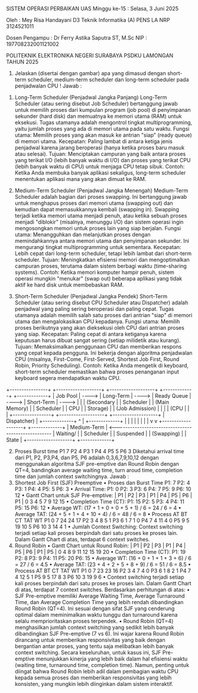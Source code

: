 SISTEM OPERASI
PERBAIKAN UAS
Minggu ke-15 : Selasa, 3 Juni 2025
 
Oleh :
Mey Risa Handayani
D3 Teknik Informatika (A) PENS LA
NRP 3124521011

Dosen Pengampu :
Dr Ferry Astika Saputra ST, M.Sc
NIP : 197708232001121002


POLITEKNIK ELEKTRONIKA NEGERI SURABAYA
PSDKU LAMONGAN
TAHUN 2025


1.	Jelaskan (disertai dengan gambar) apa yang dimasud dengan short-term scheduler, medium-term scheduler dan long-term scheduler pada penjadwalan CPU !
Jawab :
1)	Long-Term Scheduler (Penjadwal Jangka Panjang) Long-Term Scheduler (atau sering disebut Job Scheduler) bertanggung jawab untuk memilih proses dari kumpulan program (job pool) di penyimpanan sekunder (hard disk) dan memuatnya ke memori utama (RAM) untuk eksekusi. Tugas utamanya adalah mengontrol tingkat multiprogramming, yaitu jumlah proses yang ada di memori utama pada satu waktu.  Fungsi utama: Memilih proses yang akan masuk ke antrian "siap" (ready queue) di memori utama. Kecepatan: Paling lambat di antara ketiga jenis penjadwal karena jarang beroperasi (hanya ketika proses baru masuk atau selesai). Tujuan: Menciptakan campuran yang baik antara proses yang terikat I/O (lebih banyak waktu di I/O) dan proses yang terikat CPU (lebih banyak waktu di CPU) untuk menjaga CPU tetap sibuk. Contoh: Ketika Anda membuka banyak aplikasi sekaligus, long-term scheduler menentukan aplikasi mana yang akan dimuat ke RAM.

2)	Medium-Term Scheduler (Penjadwal Jangka Menengah) Medium-Term Scheduler adalah bagian dari proses swapping. Ini bertanggung jawab untuk menghapus proses dari memori utama (swapping out) dan kemudian dapat memasukkannya kembali (swapping in). Swapping terjadi ketika memori utama menjadi penuh, atau ketika sebuah proses menjadi "diblokir" (misalnya, menunggu I/O) dan sistem operasi ingin mengosongkan memori untuk proses lain yang siap berjalan.  Fungsi utama: Menangguhkan dan melanjutkan proses dengan memindahkannya antara memori utama dan penyimpanan sekunder. Ini mengurangi tingkat multiprogramming untuk sementara. Kecepatan: Lebih cepat dari long-term scheduler, tetapi lebih lambat dari short-term scheduler. Tujuan: Meningkatkan efisiensi memori dan mengoptimalkan campuran proses, terutama dalam sistem berbagi waktu (time-sharing systems). Contoh: Ketika memori komputer hampir penuh, sistem operasi mungkin "menukar" (swap out) beberapa aplikasi yang tidak aktif ke hard disk untuk membebaskan RAM.

3)	Short-Term Scheduler (Penjadwal Jangka Pendek) Short-Term Scheduler (atau sering disebut CPU Scheduler atau Dispatcher) adalah penjadwal yang paling sering beroperasi dan paling cepat. Tugas utamanya adalah memilih salah satu proses dari antrian "siap" di memori utama dan mengalokasikan CPU kepadanya.  Fungsi utama: Memilih proses berikutnya yang akan dieksekusi oleh CPU dari antrian proses yang siap. Kecepatan: Paling cepat di antara ketiganya karena keputusan harus dibuat sangat sering (setiap milidetik atau kurang). Tujuan: Memaksimalkan penggunaan CPU dan memberikan respons yang cepat kepada pengguna. Ini bekerja dengan algoritma penjadwalan CPU (misalnya, First-Come, First-Served, Shortest Job First, Round Robin, Priority Scheduling). Contoh: Ketika Anda mengetik di keyboard, short-term scheduler memastikan bahwa proses penanganan input keyboard segera mendapatkan waktu CPU.

+----------------+       +-------------------+       +-------------------+       +-------------+       +-------------+
| Job Pool       | ----> | Long-Term         | ----> | Ready Queue       | ----> | Short-Term  | ----> |             |
| (Secondary     |       | Scheduler         |       | (Main Memory)     |       | Scheduler   |       |     CPU     |
| Storage)       |       | (Job Admission)   |       |                   |       | (CPU        |       |             |
+----------------+       +-------------------+       +-------------------+       | Dispatcher) |       +-------------+
                                  ^   |                                          +-------------+              |
                                  |   |                                                                       |
                                  |   |                                                                       |
                                  |   v                                                                       v
                             +-------------------+                                                      +-------------+
                             | Medium-Term       | <--------------------------------------------------- | Waiting/    |
                             | Scheduler         |                                                      | Suspended   |
                             | (Swapping)        |                                                      | State       |
                             +-------------------+                                                      +-------------+

2.	Proses Burst time P1 7 P2 4 P3 1 P4 4 P5 5 P6 3 Diketahui arrival time dari P1, P2, P3,P4, dan P5, P6 adalah 0,3,6,7,9,10,12 dengan menggunakan algoritma SJF pre-emptive dan Round Robin dengan QT=4, bandingkan average waiting time, turn aroud time, completion time dan jumlah context switchingnya.
Jawab :
1.	Shortest Job First (SJF) Preemptive
•	Proses dan Burst Time P1: 7 P2: 4 P3: 1 P4: 4 P5: 5 P6: 3
•	Arrival Time: P1: 0 P2: 3 P3: 6 P4: 7 P5: 9 P6: 10 12
•	Gantt Chart untuk SJF Pre-emptive:
| P1 | P2 | P3 | P1 | P4 | P5 | P6 | P1 |
0     3     4     5     7     9    12   15
•	Completion Time (CT):
P1: 15 P2: 5 P3: 4 P4: 11
P5: 15 P6: 12
•	Average WT: (17 + 1 + 0 + 0 + 5 + 1) / 6 = 24 / 6 = 4
•	Average TAT: (24 + 5 + 1 + 4 + 10 + 4) / 6 = 48 / 6 = 8
•	Process	AT	BT	CT	TAT	WT P1		0	7	24	24	17 P2		3	4	8	5	1 P3		6	1	7	1	0 P4		7	4	11	4	0 P5		9	5	19	10	5 P6		10	3	14	4	1
•	Jumlah Context Switching:  Context switching terjadi setiap kali proses berpindah dari satu proses ke proses lain. Dalam Gantt Chart di atas, terdapat 6 context switches.
2.	Round Robin
•	Gantt Chart untuk Round Robin:
| P1 | P2 | P3 | P1 | P4 | P5 | P6 | P1 | P5 |
0     4    8     9     11   12   15   19   20
•	Completion Time (CT): P1: 19 P2: 8 P3: 9 P4: 11 P5: 20 P6: 15
•	Average WT: (16 + 0 + 1 + 1 + 3 + 6) / 6 = 27 / 6 = 4.5
•	Average TAT: (23 + 4 + 2 + 5 + 8 + 9) / 6 = 51 / 6 = 8.5
•	Process	AT	BT	CT	TAT	WT
         P1		0	7	23	23	16
  	      P2  3	4	 7 	4	 0
  	      P3		6	1 	8 	2	 1
  	      P4		7	4 	12	5	 1
  	      P5		9	5	 17	8	 3
  	      P6		10	3	19	9	 6
•	Context switching terjadi setiap kali proses berpindah dari satu proses ke proses lain. Dalam Gantt Chart di atas, terdapat 7 context switches.
Berdasarkan perhitungan di atas:
•	SJF Pre-emptive memiliki Average Waiting Time, Average Turnaround Time, dan Average Completion Time yang lebih rendah dibandingkan Round Robin (QT=4). Ini sesuai dengan sifat SJF yang cenderung optimal dalam meminimalkan waktu tunggu dan turnaround karena selalu memprioritaskan proses terpendek.
•	Round Robin (QT=4) menghasilkan jumlah context switching yang sedikit lebih banyak dibandingkan SJF Pre-emptive (7 vs 6). Ini wajar karena Round Robin dirancang untuk memberikan responsivitas yang baik dengan bergantian antar proses, yang tentu saja melibatkan lebih banyak context switching.
Secara keseluruhan, untuk kasus ini, SJF Pre-emptive menunjukkan kinerja yang lebih baik dalam hal efisiensi waktu (waiting time, turnaround time, completion time). Namun, penting untuk diingat bahwa Round Robin lebih adil dalam pembagian waktu CPU kepada semua proses dan memberikan responsivitas yang lebih konsisten, yang mungkin lebih diinginkan dalam sistem interaktif.
